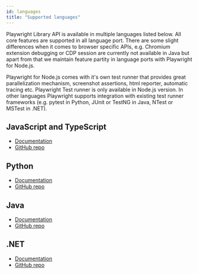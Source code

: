 ```yaml
---
id: languages
title: "Supported languages"
---
```


Playwright Library API is available in multiple languages listed below. All core features are supported in all language
port. There are some slight differences when it comes to browser specific APIs, e.g. Chromium extension debugging or CDP
session are currently not available in Java but apart from that we maintain feature partity in language ports with
Playwright for Node.js.

Playwright for Node.js comes with it's own test runner that provides great parallelization mechanism, screenshot
assertions, html reporter, automatic tracing etc. Playwright Test runner is only available in Node.js version. In other
languages Playwright supports integration with existing test runner frameworks (e.g. pytest in Python, JUnit or TestNG
in Java, NTest or MSTest in .NET).

<!-- TOC -->

## JavaScript and TypeScript

* [Documentation](https://playwright.dev/docs/intro)
* [GitHub repo](https://github.com/microsoft/playwright)

## Python

* [Documentation](https://playwright.dev/python/docs/intro)
* [GitHub repo](https://github.com/microsoft/playwright-python)

## Java

* [Documentation](https://playwright.dev/java/docs/intro)
* [GitHub repo](https://github.com/microsoft/playwright-java)

## .NET

* [Documentation](https://playwright.dev/dotnet/docs/intro)
* [GitHub repo](https://github.com/microsoft/playwright-dotnet)
